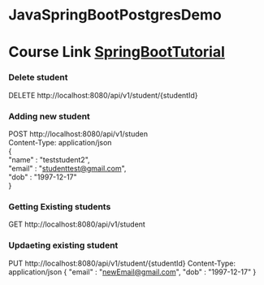 # JavaSpringBootPostgresDemo

# Course Link [SpringBootTutorial](https://www.youtube.com/watch?v=9SGDpanrc8U)  

### Delete student   
DELETE http://localhost:8080/api/v1/student/{studentId}  


### Adding new student

POST http://localhost:8080/api/v1/studen  
Content-Type: application/json  
{  
 "name" : "teststudent2",  
 "email" : "studenttest@gmail.com",  
 "dob" : "1997-12-17"  
}  

### Getting Existing students  
GET http://localhost:8080/api/v1/student  


### Updaeting existing student
PUT http://localhost:8080/api/v1/student/{studentId}
Content-Type: application/json
{
 "email" : "newEmail@gmail.com",
 "dob" : "1997-12-17"
}
